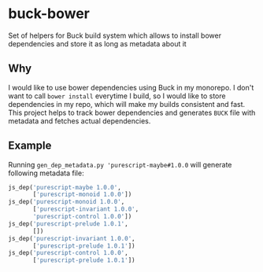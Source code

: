 # buck-bower

Set of helpers for Buck build system which allows to install bower dependencies and store it as long as metadata about it

## Why

I would like to use bower dependencies using Buck in my monorepo. I don't want to call `bower install` everytime I build, so I would like to store dependencies in my repo, which will make my builds consistent and fast. This project helps to track bower dependencies and generates `BUCK` file with metadata and fetches actual dependencies.

## Example

Running `gen_dep_metadata.py 'purescript-maybe#1.0.0` will generate following metadata file:

``` python
js_dep('purescript-maybe 1.0.0',
       ['purescript-monoid 1.0.0'])
js_dep('purescript-monoid 1.0.0',
       ['purescript-invariant 1.0.0',
       'purescript-control 1.0.0'])
js_dep('purescript-prelude 1.0.1',
       [])
js_dep('purescript-invariant 1.0.0',
       ['purescript-prelude 1.0.1'])
js_dep('purescript-control 1.0.0',
       ['purescript-prelude 1.0.1'])
```
